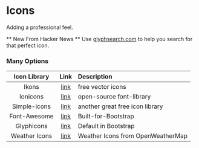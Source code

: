 Icons
=====

Adding a professional feel.

** New From Hacker News ** 
Use [glyphsearch.com](http://glyphsearch.com) to help you search for that perfect icon.

### Many Options
| Icon Library | Link | Description |
| :---:        | :---:| :--- |
| Ikons | [link](http://ikons.piotrkwiatkowski.co.uk/) | free vector icons |
| Ionicons | [link](http://ionicons.com/) | open-source font-library |
| Simple-icons | [link](https://github.com/danleech/simple-icons) | another great free icon library |
| Font-Awesome | [link](http://fortawesome.github.io/Font-Awesome/) | Built-for-Bootstrap |
| Glyphicons | [link](http://glyphicons.com/) | Default in Bootstrap |
| Weather Icons | [link](http://bugs.openweathermap.org/projects/api/wiki/Weather_Condition_Codes) | Weather Icons from OpenWeatherMap |

